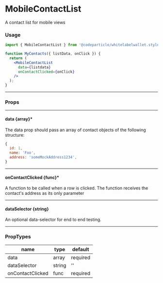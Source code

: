 # MobileContactList

A contact list for mobile views

### Usage

```jsx
import { MobileContactList } from '@codeparticle/whitelabelwallet.styleguide';

function MyContacts({ listData, onClick }) {
  return (
    <MobileContactList
      data={listdata}
      onContactClicked={onClick}
    />
  );
}
```

----
### Props

----
#### data {array}*

The data prop should pass an array of contact objects of the following structure:
```js
{
  id: 1,
  name: 'Foo',
  address: 'someMockAddress1234',
}
```

----
#### onContactClicked {func}*

A function to be called when a row is clicked. The function receives the contact's address as its only parameter

----
#### dataSelector {string}

An optional data-selector for end to end testing.

----
### PropTypes

| name | type | default |
| ---- | ---- | ------- |
| data | array | required |
| dataSelector | string | '' |
| onContactClicked | func | required |
